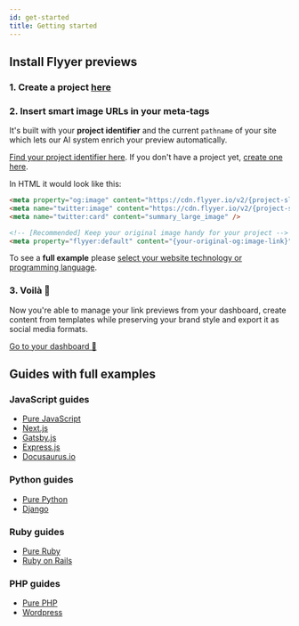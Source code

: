 ```yaml
---
id: get-started
title: Getting started
---
```


[new-project]: https://flyyer.io/dashboard/_/projects/new
[current-project]: https://flyyer.io/dashboard/_/projects
[guides-with-full-examples]: #guides-with-full-examples

## Install Flyyer previews

### 1. Create a project [here][new-project]

### 2. Insert smart image URLs in your meta-tags

It's built with your **project identifier** and the current `pathname` of your site which lets our AI system enrich your preview automatically.

[Find your project identifier here](https://flyyer.io/dashboard/_/projects/_/integrate?ref=docs). If you don't have a project yet, [create one here](https://flyyer.io/get-started?ref=docs).

In HTML it would look like this:

```html
<meta property="og:image" content="https://cdn.flyyer.io/v2/{project-slug}/_/_/{path}" />
<meta name="twitter:image" content="https://cdn.flyyer.io/v2/{project-slug}/_/_/{path}" />
<meta name="twitter:card" content="summary_large_image" />

<!-- [Recommended] Keep your original image handy for your project -->
<meta property="flyyer:default" content="{your-original-og:image-link}" />
```

To see a **full example** please [select your website technology or programming language][guides-with-full-examples].

### 3. Voilà 🎉

Now you're able to manage your link previews from your dashboard, create content from templates while preserving your brand style and export it as social media formats.

[Go to your dashboard 🚀](https://flyyer.io/dashboard/_/projects/_/)

## Guides with full examples

### JavaScript guides

* [Pure JavaScript](/guides/javascript/flyyer-js)
* [Next.js](/guides/javascript/nextjs)
* [Gatsby.js](/guides/javascript/gatsbyjs)
* [Express.js](/guides/javascript/expressjs)
* [Docusaurus.io](/guides/javascript/docusaurus)

### Python guides

* [Pure Python](/guides/python/flyyer)
* [Django](/guides/python/django)

### Ruby guides

* [Pure Ruby](/guides/ruby/flyyer)
* [Ruby on Rails](/guides/ruby/rails)

### PHP guides

* [Pure PHP](/guides/php/flyyer)
* [Wordpress](/guides/php/wordpress)
